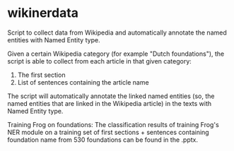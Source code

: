 # wikinerdata
Script to collect data from Wikipedia and automatically annotate the named entities with Named Entity type. 

Given a certain Wikipedia category (for example "Dutch foundations"), the script is able to collect from each article in that given category:
1) The first section 
2) List of sentences containing the article name

The script will automatically annotate the linked named entities (so, the named entities that are linked in the Wikipedia article) in the texts with Named Entity type. 

Training Frog on foundations:
The classification results of training Frog's NER module on a training set of first sections + sentences containing foundation name from 530 foundations can be found in the .pptx.
